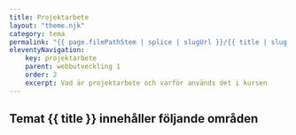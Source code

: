 ```yaml
---
title: Projektarbete
layout: "theme.njk"
category: tema
permalink: "{{ page.filePathStem | splice | slugUrl }}/{{ title | slug }}.html"
eleventyNavigation:
    key: projektarbete
    parent: webbutveckling 1
    order: 2
    excerpt: Vad är projektarbete och varför används det i kursen
---
```

## Temat {{ title }} innehåller följande områden
